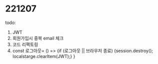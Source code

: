 # 221207

todo:

1. JWT
2. 회원가입시 중복 email 체크
3. 코드 리팩토링
4. const 로그아웃= () =>
   {if (로그아웃 || 브라우저 종료)
   {session.destroy();
   localstarge.clearItem(JWT);}
   }
